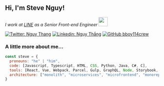 <h2> Hi, I'm Steve Nguy!</h2>

<p><em>I work at <a href="https://line.me/en/">LINE</a> as a Senior Front-end Engineer <img src="https://media.giphy.com/media/xT39Dnsl5ONNNLWUqk/giphy.gif" width="30"></br>
</em></p>

[![Twitter: Nguy Thang](https://img.shields.io/twitter/follow/nguythang1?style=social)](https://twitter.com/nguythang1)
[![Linkedin: Ngụy Thắng](https://img.shields.io/badge/-nguythang312-blue?style=flat-square&logo=Linkedin&logoColor=white&link=https://www.linkedin.com/in/nguythang312/)](https://www.linkedin.com/in/nguythang312/)
[![GitHub bboy114crew](https://img.shields.io/github/followers/bboy114crew?label=follow&style=social)](https://github.com/bboy114crew)


### A little more about me...  

```javascript
const steve = {
  pronouns: "he" | "him",
  code: [Javascript, Typescript, HTML, CSS, Python, Java, C#, C],
  tools: [React, Vue, Webpack, Parcel, Gulp, GraphQL, Node, Storybook, Docker, Kubernetes, DroneCI, ArgoCD],
  architecture: ["monolith", "microservices", "microfrontend", "monorepo"]
}
```
